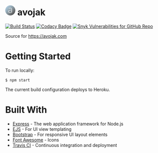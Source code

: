 # ![favicon][1] avojak

[![Build Status](https://travis-ci.org/avojak/avojak.com.svg?branch=master)](https://travis-ci.org/avojak/avojak.com)
[![Codacy Badge](https://api.codacy.com/project/badge/Grade/830f79687a734c2aa5e11ae392f5d665)](https://www.codacy.com/app/avojak/avojak?utm_source=github.com&amp;utm_medium=referral&amp;utm_content=avojak/avojak&amp;utm_campaign=Badge_Grade)
[![Snyk Vulnerabilities for GitHub Repo](https://img.shields.io/snyk/vulnerabilities/github/avojak/avojak.com.svg)](https://snyk.io/test/github/avojak/avojak.com?targetFile=package.json)

Source for https://avojak.com

# Getting Started

To run locally:
```
$ npm start
```

The current build configuration deploys to Heroku.

# Built With

- [Express](https://expressjs.com/) - The web application framework for Node.js
- [EJS](http://ejs.co/) - For UI view templating
- [Bootstrap](https://getbootstrap.com/) - For responsive UI layout elements
- [Font Awesome](https://fontawesome.com/) - Icons
- [Travis CI](https://travis-ci.org/) - Continuous integration and deployment

[1]: https://github.com/avojak/avojak.com/blob/master/public/assets/img/favicon/favicon.png
